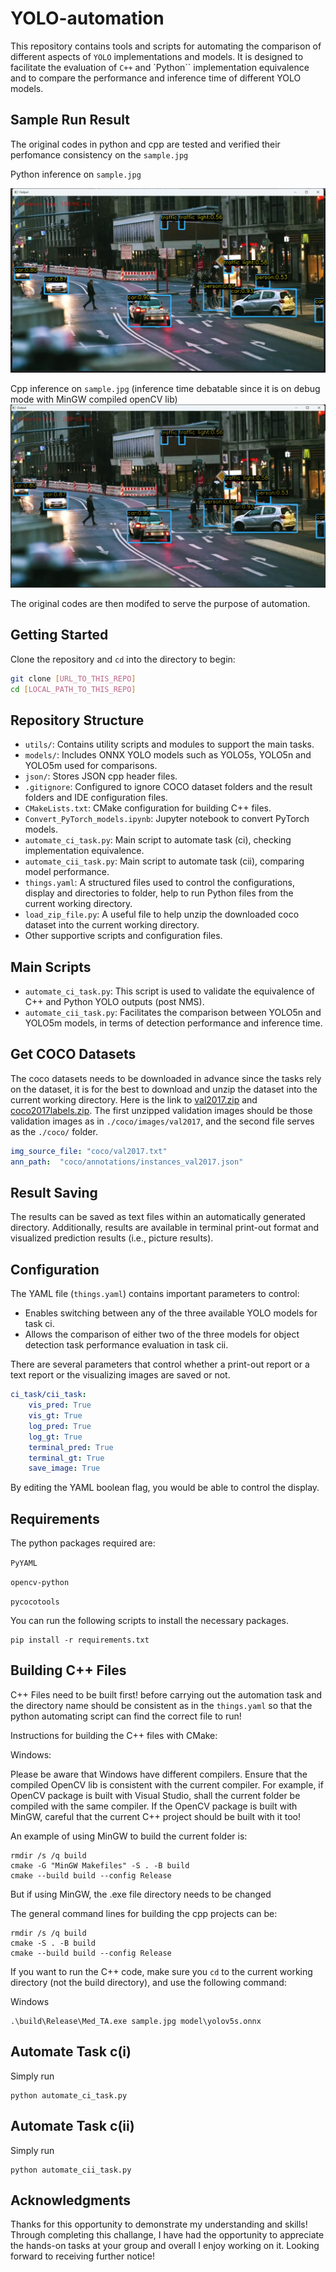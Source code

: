 
# YOLO-automation

This repository contains tools and scripts for automating the comparison of different aspects of `YOLO` implementations and models. 
It is designed to facilitate the evaluation of `C++` and `Python`` implementation equivalence and to compare the performance and inference time of different YOLO models.

## Sample Run Result

The original codes in python and cpp are tested and verified their perfomance consistency on the `sample.jpg`

Python inference on `sample.jpg`

![Image 1](./run_samples/Python-inference-example.jpg)

Cpp inference on `sample.jpg` (inference time debatable since it is on debug mode with MinGW compiled openCV lib)
![Image 2](./run_samples/C-plusplus-inference-exmaples.jpg)

The original codes are then modifed to serve the purpose of automation.

## Getting Started

Clone the repository and `cd` into the directory to begin:

```bash
git clone [URL_TO_THIS_REPO]
cd [LOCAL_PATH_TO_THIS_REPO]
```

## Repository Structure

- `utils/`: Contains utility scripts and modules to support the main tasks.
- `models/`: Includes ONNX YOLO models such as YOLO5s, YOLO5n and YOLO5m used for comparisons.
- `json/`: Stores JSON cpp header files.
- `.gitignore`: Configured to ignore COCO dataset folders and the result folders and IDE configuration files.
- `CMakeLists.txt`: CMake configuration for building C++ files.
- `Convert_PyTorch_models.ipynb`: Jupyter notebook to convert PyTorch models.
- `automate_ci_task.py`: Main script to automate task (ci), checking implementation equivalence.
- `automate_cii_task.py`: Main script to automate task (cii), comparing model performance.
- `things.yaml`: A structured files used to control the configurations, display and directories to folder, help to run Python files from the current working directory.
- `load_zip_file.py`: A useful file to help unzip the downloaded coco dataset into the current working directory. 
- Other supportive scripts and configuration files.

## Main Scripts

- `automate_ci_task.py`: This script is used to validate the equivalence of C++ and Python YOLO outputs (post NMS).
- `automate_cii_task.py`: Facilitates the comparison between YOLO5n and YOLO5m models, in terms of detection performance and inference time.

## Get COCO Datasets

The coco datasets needs to be downloaded in advance since the tasks rely on the dataset, it is for the best to download and unzip the dataset into the current working directory.
Here is the link to [val2017.zip](http://images.cocodataset.org/zips/val2017.zip) and [coco2017labels.zip](https://github.com/ultralytics/yolov5/releases/download/v1.0/coco2017labels.zip).
The first unzipped validation images should be those validation images as in `./coco/images/val2017`, and the second file serves as the `./coco/` folder.


```YAML
img_source_file: "coco/val2017.txt"
ann_path:  "coco/annotations/instances_val2017.json"
```

## Result Saving

The results can be saved as text files within an automatically generated directory. Additionally, results are available in terminal print-out format and visualized prediction results (i.e., picture results).

## Configuration

The YAML file (`things.yaml`) contains important parameters to control:

- Enables switching between any of the three available YOLO models for task ci.
- Allows the comparison of either two of the three models for object detection task performance evaluation in task cii.

There are several parameters that control whether a print-out report or a text report or the visualizing images are saved or not.

```yaml
ci_task/cii_task:
    vis_pred: True
    vis_gt: True
    log_pred: True
    log_gt: True
    terminal_pred: True
    terminal_gt: True
    save_image: True
```
By editing the YAML boolean flag, you would be able to control the display.

## Requirements
The python packages required are:

`PyYAML`

`opencv-python`

`pycocotools`

You can run the following scripts to install the necessary packages. 
```
pip install -r requirements.txt
```

## Building C++ Files

C++ Files need to be built first! before carrying out the automation task and the directory name should be consistent as in the `things.yaml` so that the python automating script can find the correct file to run!

Instructions for building the C++ files with CMake:

Windows:

Please be aware that Windows have different compilers. Ensure that the compiled OpenCV lib is consistent with
the current compiler. For example, if OpenCV package is built with Visual Studio, shall the current folder be compiled with the same compiler. If the 
OpenCV package is built with MinGW, careful that the current C++ project should be built with it too!

An example of using MinGW to build the current folder is:

```
rmdir /s /q build
cmake -G "MinGW Makefiles" -S . -B build
cmake --build build --config Release
```
But if using MinGW, the .exe file directory needs to be changed

The general command lines for building the cpp projects can be:
```
rmdir /s /q build
cmake -S . -B build
cmake --build build --config Release
```

If you want to run the C++ code, make sure you `cd` to the current working directory (not the build directory), and use the following command:

Windows
```
.\build\Release\Med_TA.exe sample.jpg model\yolov5s.onnx
```

## Automate Task c(i)

Simply run

```
python automate_ci_task.py
```

## Automate Task c(ii)

Simply run

```
python automate_cii_task.py
```

## Acknowledgments

Thanks for this opportunity to demonstrate my understanding and skills! Through completing this challange, I have had the opportunity to appreciate the hands-on tasks at your group and overall I enjoy working on it. Looking forward to receiving further notice! 
